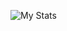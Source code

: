 ![My Stats](https://github-readme-stats.vercel.app/api?username=evrestrgb&show_icons=true&theme=github_dark)
